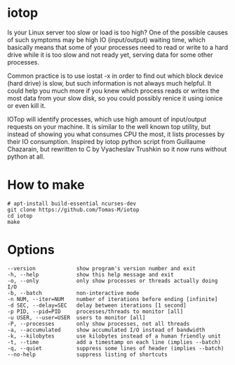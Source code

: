 iotop
=====

Is your Linux server too slow or load is too high? One of the possible
causes of such symptoms may be high IO (input/output) waiting time,
which basically means that some of your processes need to read or write
to a hard drive while it is too slow and not ready yet, serving data for
some other processes.

Common practice is to use iostat -x in order to find out which block
device (hard drive) is slow, but such information is not always much
helpful. It could help you much more if you knew which process reads or
writes the most data from your slow disk, so you could possibly renice
it using ionice or even kill it.

IOTop will identify processes, which use high amount of input/output
requests on your machine. It is similar to the well known top utility,
but instead of showing you what consumes CPU the most, it lists
processes by their IO consumption. Inspired by iotop python script from
Guillaume Chazarain, but rewritten to C by Vyacheslav Trushkin so it now
runs without python at all.


How to make
===========

    # apt-install build-essential ncurses-dev
    git clone https://github.com/Tomas-M/iotop
    cd iotop
    make


Options
=======

```
--version             show program's version number and exit
-h, --help            show this help message and exit
-o, --only            only show processes or threads actually doing I/O
-b, --batch           non-interactive mode
-n NUM, --iter=NUM    number of iterations before ending [infinite]
-d SEC, --delay=SEC   delay between iterations [1 second]
-p PID, --pid=PID     processes/threads to monitor [all]
-u USER, --user=USER  users to monitor [all]
-P, --processes       only show processes, not all threads
-a, --accumulated     show accumulated I/O instead of bandwidth
-k, --kilobytes       use kilobytes instead of a human friendly unit
-t, --time            add a timestamp on each line (implies --batch)
-q, --quiet           suppress some lines of header (implies --batch)
--no-help             suppress listing of shortcuts
```
